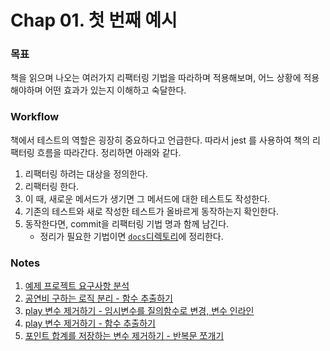 # Chap 01. 첫 번째 예시

### 목표 
책을 읽으며 나오는 여러가지 리팩터링 기법을 따라하며 적용해보며, 어느 상황에 적용해야하며 어떤 효과가 있는지 이해하고 숙달한다.

### Workflow
책에서 테스트의 역할은 굉장히 중요하다고 언급한다. 따라서 jest 를 사용하여 책의 리팩터링 흐름을 따라간다. 정리하면 아래와 같다.

1. 리팩터링 하려는 대상을 정의한다.
2. 리팩터링 한다.
3. 이 때, 새로운 메서드가 생기면 그 메서드에 대한 테스트도 작성한다.
4. 기존의 테스트와 새로 작성한 테스트가 올바르게 동작하는지 확인한다.
5. 동작한다면, commit을 리팩터링 기법 명과 함께 남긴다.
    - 정리가 필요한 기법이면 [`docs`디렉토리](./docs)에 정리한다.

### Notes

1. [예제 프로젝트 요구사항 분석](./docs/problem.md)
2. [공연비 구하는 로직 분리 - 함수 추출하기](./docs/r01.md)
3. [play 변수 제거하기 - 임시변수를 질의함수로 변경, 변수 인라인](./docs/r02.md)
4. [play 변수 제거하기 - 함수 추출하기](./docs/r03.md)
5. [포인트 합계를 저장하는 변수 제거하기 - 반복문 쪼개기](./docs/r04.md)
